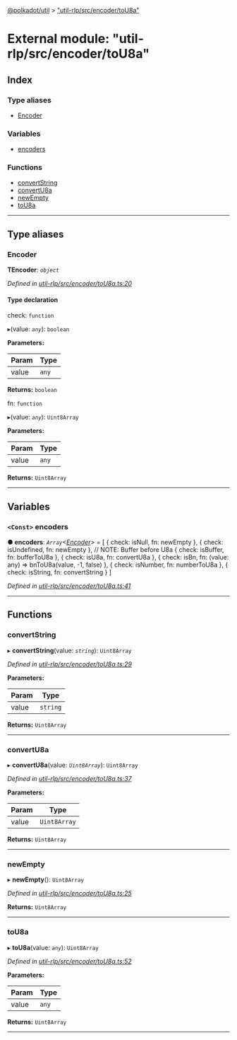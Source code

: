 [@polkadot/util](../README.md) > ["util-rlp/src/encoder/toU8a"](../modules/_util_rlp_src_encoder_tou8a_.md)

# External module: "util-rlp/src/encoder/toU8a"

## Index

### Type aliases

* [Encoder](_util_rlp_src_encoder_tou8a_.md#encoder)

### Variables

* [encoders](_util_rlp_src_encoder_tou8a_.md#encoders)

### Functions

* [convertString](_util_rlp_src_encoder_tou8a_.md#convertstring)
* [convertU8a](_util_rlp_src_encoder_tou8a_.md#convertu8a)
* [newEmpty](_util_rlp_src_encoder_tou8a_.md#newempty)
* [toU8a](_util_rlp_src_encoder_tou8a_.md#tou8a)

---

## Type aliases

<a id="encoder"></a>

###  Encoder

**ΤEncoder**: *`object`*

*Defined in [util-rlp/src/encoder/toU8a.ts:20](https://github.com/polkadot-js/util/blob/7550b44/packages/util-rlp/src/encoder/toU8a.ts#L20)*

#### Type declaration

 check: `function`

▸(value: *`any`*): `boolean`

**Parameters:**

| Param | Type |
| ------ | ------ |
| value | `any` |

**Returns:** `boolean`

 fn: `function`

▸(value: *`any`*): `Uint8Array`

**Parameters:**

| Param | Type |
| ------ | ------ |
| value | `any` |

**Returns:** `Uint8Array`

___

## Variables

<a id="encoders"></a>

### `<Const>` encoders

**● encoders**: *`Array`<[Encoder](_util_rlp_src_encoder_tou8a_.md#encoder)>* =  [
  { check: isNull, fn: newEmpty },
  { check: isUndefined, fn: newEmpty },
  // NOTE: Buffer before U8a
  { check: isBuffer, fn: bufferToU8a },
  { check: isU8a, fn: convertU8a },
  { check: isBn, fn: (value: any) => bnToU8a(value, -1, false) },
  { check: isNumber, fn: numberToU8a },
  { check: isString, fn: convertString }
]

*Defined in [util-rlp/src/encoder/toU8a.ts:41](https://github.com/polkadot-js/util/blob/7550b44/packages/util-rlp/src/encoder/toU8a.ts#L41)*

___

## Functions

<a id="convertstring"></a>

###  convertString

▸ **convertString**(value: *`string`*): `Uint8Array`

*Defined in [util-rlp/src/encoder/toU8a.ts:29](https://github.com/polkadot-js/util/blob/7550b44/packages/util-rlp/src/encoder/toU8a.ts#L29)*

**Parameters:**

| Param | Type |
| ------ | ------ |
| value | `string` |

**Returns:** `Uint8Array`

___
<a id="convertu8a"></a>

###  convertU8a

▸ **convertU8a**(value: *`Uint8Array`*): `Uint8Array`

*Defined in [util-rlp/src/encoder/toU8a.ts:37](https://github.com/polkadot-js/util/blob/7550b44/packages/util-rlp/src/encoder/toU8a.ts#L37)*

**Parameters:**

| Param | Type |
| ------ | ------ |
| value | `Uint8Array` |

**Returns:** `Uint8Array`

___
<a id="newempty"></a>

###  newEmpty

▸ **newEmpty**(): `Uint8Array`

*Defined in [util-rlp/src/encoder/toU8a.ts:25](https://github.com/polkadot-js/util/blob/7550b44/packages/util-rlp/src/encoder/toU8a.ts#L25)*

**Returns:** `Uint8Array`

___
<a id="tou8a"></a>

###  toU8a

▸ **toU8a**(value: *`any`*): `Uint8Array`

*Defined in [util-rlp/src/encoder/toU8a.ts:52](https://github.com/polkadot-js/util/blob/7550b44/packages/util-rlp/src/encoder/toU8a.ts#L52)*

**Parameters:**

| Param | Type |
| ------ | ------ |
| value | `any` |

**Returns:** `Uint8Array`

___

